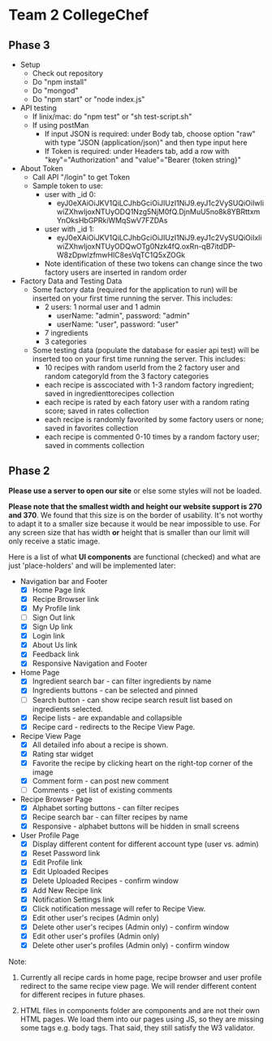 # Team 2 CollegeChef

## Phase 3
* Setup
  - Check out repository
  - Do "npm install"
  - Do "mongod"
  - Do "npm start" or "node index.js"
* API testing
  - If linix/mac: do "npm test" or "sh test-script.sh"
  - If using postMan
    - If input JSON is required: under Body tab, choose option "raw" with type "JSON (application/json)" and then type input here
    - If Token is required: under Headers tab, add a row with "key"="Authorization" and "value"="Bearer {token string}"
* About Token
  - Call API "/login" to get Token
  - Sample token to use:
    - user with _id 0:
      - eyJ0eXAiOiJKV1QiLCJhbGciOiJIUzI1NiJ9.eyJ1c2VySUQiOiIwIiwiZXhwIjoxNTUyODQ1Nzg5NjM0fQ.DjnMuU5no8k8YBRttxmYnOksHbGPRkiWMqSwV7FZDAs
    - user with _id 1:
      - eyJ0eXAiOiJKV1QiLCJhbGciOiJIUzI1NiJ9.eyJ1c2VySUQiOiIxIiwiZXhwIjoxNTUyODQwOTg0Nzk4fQ.oxRn-qB7itdDP-W8zDpwlzfmwHlC8esVqTC1Q5xZOGk
    - Note identification of these two tokens can change since the two factory users are inserted in random order
* Factory Data and Testing Data
  - Some factory data (required for the application to run) will be inserted on your first time running the server. This includes:
    - 2 users: 1 normal user and 1 admin
      - userName: "admin", password: "admin"
      - userName: "user", password: "user"
    - 7 ingredients
    - 3 categories
  - Some testing data (populate the database for easier api test) will be inserted too on your first time running the server. This includes:
    - 10 recipes with random userId from the 2 factory user and random categoryId from the 3 factory categories
    - each recipe is asscociated with 1-3 random factory ingredient; saved in ingredienttorecipes collection
    - each recipe is rated by each fatory user with a random rating score; saved in rates collection
    - each recipe is randomly favorited by some factory users or none; saved in favorites collection
    - each recipe is commented 0-10 times by a random factory user; saved in comments collection


## Phase 2
**Please use a server to open our site** or else some styles will not be loaded.

**Please note that the smallest width and height our website support is 270 and 370**. We found that this size is on the border of usability. It's not worthy to adapt it to a smaller size because it would be near impossible to use. For any screen size that has width **or** height that is smaller than our limit will only receive a static image. 

Here is a list of what **UI components** are functional (checked) and what are just 'place-holders' and will be implemented later:
* Navigation bar and Footer
  - [x] Home Page link
  - [x] Recipe Browser link
  - [x] My Profile link
  - [ ] Sign Out link
  - [x] Sign Up link
  - [x] Login link
  - [x] About Us link
  - [x] Feedback link
  - [x] Responsive Navigation and Footer
* Home Page
  - [x] Ingredient search bar - can filter ingredients by name
  - [x] Ingredients buttons - can be selected and pinned
  - [ ] Search button - can show recipe search result list based on ingredients selected.
  - [x] Recipe lists - are expandable and collapsible
  - [x] Recipe card - redirects to the Recipe View Page.
* Recipe View Page
  - [x] All detailed info about a recipe is shown.
  - [x] Rating star widget 
  - [x] Favorite the recipe by clicking heart on the right-top corner of the image
  - [x] Comment form - can post new comment
  - [ ] Comments - get list of existing comments
* Recipe Browser Page
  - [x] Alphabet sorting buttons - can filter recipes
  - [x] Recipe search bar - can filter recipes by name
  - [x] Responsive - alphabet buttons will be hidden in small screens
* User Profile Page
  - [x] Display different content for different account type (user vs. admin)
  - [x] Reset Password link
  - [x] Edit Profile link
  - [x] Edit Uploaded Recipes
  - [x] Delete Uploaded Recipes - confirm window
  - [x] Add New Recipe link
  - [x] Notification Settings link
  - [x] Click notification message will refer to Recipe View.
  - [x] Edit other user's recipes (Admin only)
  - [x] Delete other user's recipes (Admin only) - confirm window
  - [x] Edit other user's profiles (Admin only)
  - [x] Delete other user's profiles (Admin only) - confirm window

Note:

1. Currently all recipe cards in home page, recipe browser and user profile redirect to the same recipe view page. We will render different content for different recipes in future phases.

2. HTML files in components folder are components and are not their own HTML pages.  We load them into our pages using JS, so they are missing some tags e.g. body tags.  That said, they still satisfy the W3 validator.
